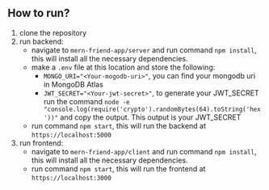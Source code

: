 ## How to run?
1. clone the repository
2. run backend:
    - navigate to `mern-friend-app/server` and run command `npm install`, this will install all the necessary dependencies.
    - make a `.env` file at this location and store the following:
        - `MONGO_URI="<Your-mogodb-uri>"`, you can find your mongodb uri in MongoDB Atlas
        - `JWT_SECRET="<Your-jwt-secret>"`, to generate your JWT_SECRET run the command `node -e "console.log(require('crypto').randomBytes(64).toString('hex'))"` and copy the output. This output is your JWT_SECRET
    - run command `npm start`, this will run the backend at `https://localhost:5000`
3. run frontend:
    - navigate to `mern-friend-app/client` and run command `npm install`, this will install all the necessary dependencies.
    - run command `npm start`, this will run the frontend at `https://localhost:3000`
